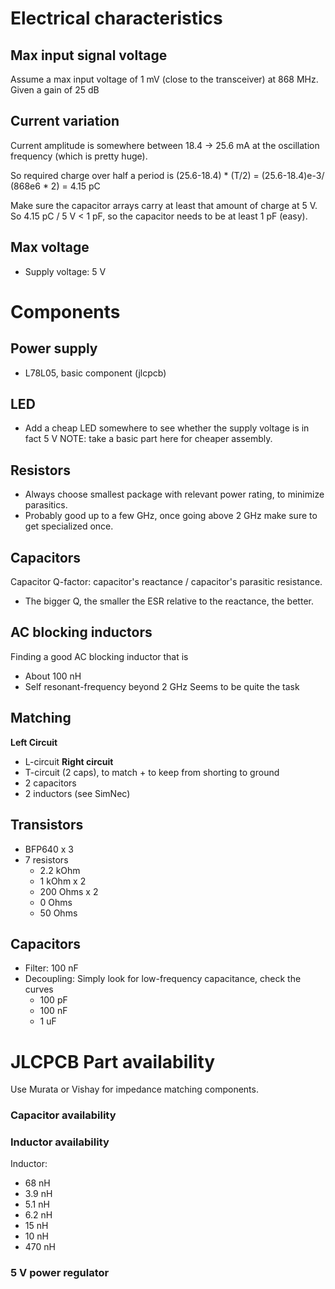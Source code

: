 # Electrical characteristics
## Max input signal voltage

Assume a max input voltage of 1 mV (close to the transceiver) at 868 MHz.
Given a gain of 25 dB

## Current variation

Current amplitude is somewhere between 18.4 -> 25.6 mA at the oscillation frequency (which is pretty huge).

So required charge over half a period is (25.6-18.4) * (T/2) =  (25.6-18.4)e-3/ (868e6 * 2) = 4.15 pC

Make sure the capacitor arrays carry at least that amount of charge at 5 V.
So 4.15 pC / 5 V < 1 pF, so the capacitor needs to be at least 1 pF (easy).

## Max voltage

- Supply voltage: 5 V


# Components

## Power supply
- L78L05, basic component (jlcpcb)

## LED
- Add a cheap LED somewhere to see whether the supply voltage is in fact 5 V
NOTE: take a basic part here for cheaper assembly.

## Resistors
- Always choose smallest package with relevant power rating, to minimize parasitics.
- Probably good up to a few GHz, once going above 2 GHz make sure to get specialized once.

## Capacitors
Capacitor Q-factor: capacitor's reactance / capacitor's parasitic resistance.
- The bigger Q, the smaller the ESR relative to the reactance, the better.

## AC blocking inductors
Finding a good AC blocking inductor that is
- About 100 nH
- Self resonant-frequency beyond 2 GHz
Seems to be quite the task

## Matching
**Left Circuit**
- L-circuit
**Right circuit**
- T-circuit (2 caps), to match + to keep from shorting to ground
- 2 capacitors
- 2 inductors (see SimNec)

## Transistors
- BFP640 x 3
- 7 resistors
    - 2.2 kOhm
    - 1 kOhm x 2
    - 200 Ohms x 2
    - 0 Ohms
    - 50 Ohms

## Capacitors
- Filter: 100 nF
- Decoupling: Simply look for low-frequency capacitance, check the curves
    - 100 pF
    - 100 nF
    - 1 uF

# JLCPCB Part availability
Use Murata or Vishay for impedance matching components.


### Capacitor availability

### Inductor availability
Inductor:
- 68 nH
- 3.9 nH
- 5.1 nH
- 6.2 nH
- 15 nH
- 10 nH
- 470 nH

### 5 V power regulator